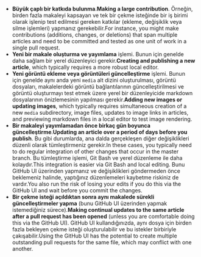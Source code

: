  - <span data-ttu-id="b3553-101">**Büyük çaplı bir katkıda bulunma**.</span><span class="sxs-lookup"><span data-stu-id="b3553-101">**Making a large contribution**.</span></span> <span data-ttu-id="b3553-102">Örneğin, birden fazla makaleyi kapsayan ve tek bir çekme isteğinde bir iş birimi olarak işlenip test edilmesi gereken katkılar (ekleme, değişiklik veya silme işlemleri) yapmanız gerekebilir.</span><span class="sxs-lookup"><span data-stu-id="b3553-102">For instance, you might make contributions (additions, changes, or deletions) that span multiple articles and need to be committed and tested as one unit of work in a single pull request.</span></span> 
 - <span data-ttu-id="b3553-103">**Yeni bir makale oluşturma ve yayımlama** işlemi. Bunun için genelde daha sağlam bir yerel düzenleyici gerekir.</span><span class="sxs-lookup"><span data-stu-id="b3553-103">**Creating and publishing a new article**, which typically requires a more robust local editor.</span></span> 
 - <span data-ttu-id="b3553-104">**Yeni görüntü ekleme veya görüntüleri güncelleştirme** işlemi. Bunun için genelde aynı anda yeni `media` alt dizini oluşturulması, görüntü dosyaları, makalelerdeki görüntü bağlantılarının güncelleştirilmesi ve görüntü oluşturmayı test etmek üzere yerel bir düzenleyicide markdown dosyalarının önizlemesinin yapılması gerekir.</span><span class="sxs-lookup"><span data-stu-id="b3553-104">**Adding new images or updating images**, which typically requires simultaneous creation of a new `media` subdirectory, image files, updates to image links in articles, and previewing markdown files in a local editor to test image rendering.</span></span>
 - <span data-ttu-id="b3553-105">**Bir makaleyi yayımlamadan önce birkaç gün boyunca güncelleştirme**.</span><span class="sxs-lookup"><span data-stu-id="b3553-105">**Updating an article over a period of days before you publish**.</span></span> <span data-ttu-id="b3553-106">Bu gibi durumlarda, ana dalda gerçekleşen diğer değişiklikleri düzenli olarak tümleştirmeniz gerekir.</span><span class="sxs-lookup"><span data-stu-id="b3553-106">In these cases, you typically need to do regular integration of other changes that occur in the master branch.</span></span> <span data-ttu-id="b3553-107">Bu tümleştirme işlemi, Git Bash ve yerel düzenleme ile daha kolaydır.</span><span class="sxs-lookup"><span data-stu-id="b3553-107">This integration is easier via Git Bash and local editing.</span></span> <span data-ttu-id="b3553-108">Bunu GitHub UI üzerinden yapmanız ve değişiklikleri göndermeden önce beklemeniz halinde, yaptığınız düzenlemeleri kaybetme riskiniz de vardır.</span><span class="sxs-lookup"><span data-stu-id="b3553-108">You also run the risk of losing your edits if you do this via the GitHub UI and wait before you commit the changes.</span></span>
 - <span data-ttu-id="b3553-109">**Bir çekme isteği açıldıktan sonra aynı makalede sürekli güncelleştirmeler yapma** (bunu GitHub UI üzerinden yapmak istemediğiniz sürece).</span><span class="sxs-lookup"><span data-stu-id="b3553-109">**Making continual updates to the same article after a pull request has been opened** (unless you are comfortable doing this via the GitHub UI).</span></span> <span data-ttu-id="b3553-110">GitHub UI kullandığınızda, aynı dosya için birden fazla bekleyen çekme isteği oluşturulabilir ve bu istekler birbiriyle çakışabilir.</span><span class="sxs-lookup"><span data-stu-id="b3553-110">Using the GitHub UI has the potential to create multiple outstanding pull requests for the same file, which may conflict with one another.</span></span> 